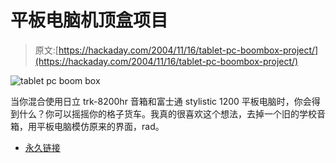 # 平板电脑机顶盒项目

> 原文:[https://hackaday.com/2004/11/16/tablet-pc-boombox-project/](https://hackaday.com/2004/11/16/tablet-pc-boombox-project/)

![tablet pc boom box](img/7256e069d4933887ace47694c72cf0b9.png)

当你混合使用日立 trk-8200hr 音箱和富士通 stylistic 1200 平板电脑时，你会得到什么？你可以摇摇你的格子货车。我真的很喜欢这个想法，去掉一个旧的学校音箱，用平板电脑模仿原来的界面，rad。

*   [永久链接](http://iftk.com.br/modules.php?name=Forums&file=viewtopic&t=357&sid=f1253ac1de30061e5abaf2b464db3fdb)